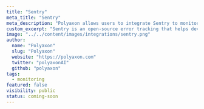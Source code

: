 ```yaml
---
title: "Sentry"
meta_title: "Sentry"
meta_description: "Polyaxon allows users to integrate Sentry to monitor your cluster."
custom_excerpt: "Sentry is an open-source error tracking that helps developers monitor and fix crashes in real time. Iterate continuously. Boost workflow efficiency. Improve user experience."
image: "../../content/images/integrations/sentry.png"
author:
  name: "Polyaxon"
  slug: "Polyaxon"
  website: "https://polyaxon.com"
  twitter: "polyaxonAI"
  github: "polyaxon"
tags: 
  - monitoring
featured: false
visibility: public
status: coming-soon
---
```

